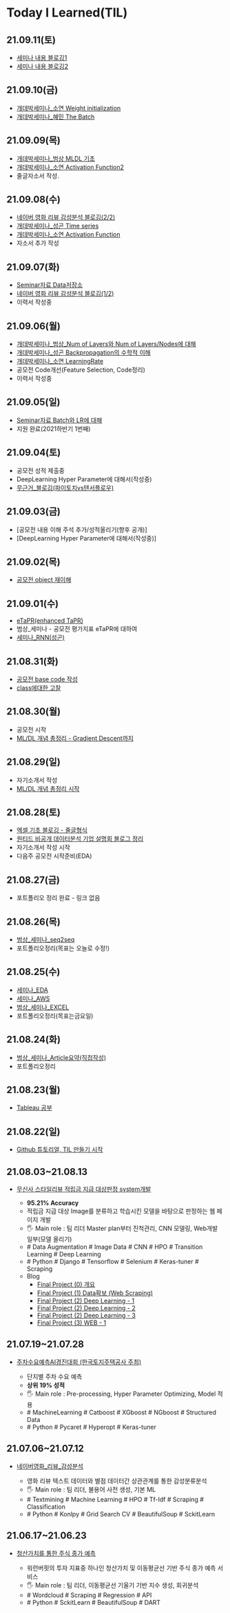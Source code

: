 # Today I Learned(TIL)
## 21.09.11(토)
- [세미나 내용 블로깅1](https://aeda.tistory.com/19)
- [세미나 내용 블로깅2](https://aeda.tistory.com/18)

## 21.09.10(금)
- [개데박세미나_소연 Weight initialization](https://github.com/blackpearl-09/TIL/blob/main/Weight_initialization_1.ipynb)
- [개데박세미나_혜민 The Batch](https://github.com/tkasod2/TIL/blob/main/etc/interview.md)

## 21.09.09(목)
- [개데박세미나_범상 MLDL 기초](https://github.com/tkasod2/TIL/blob/main/Theory/MLDL.md)
- [개데박세미나_소연 Activation Function2](https://github.com/blackpearl-09/TIL/blob/main/Activation_Function_2.ipynb)
- 줄글자소서 작성.

## 21.09.08(수)
- [네이버 영화 리뷰 감성분석 블로깅(2/2)](https://aeda.tistory.com/17)
- [개데박세미나_성곤 Time series](https://github.com/jmsmg/TIL/blob/main/DeepLearning/데이터별%20분석방법/Time_Series_data.md)
- [개데박세미나_소연 Activation Function](https://github.com/blackpearl-09/TIL/blob/main/Activation_Function_2.ipynb)
- 자소서 추가 작성

## 21.09.07(화)
- [Seminar자료 Data저장소](https://github.com/tkasod2/TIL/blob/main/Theory/Seminar.md)
- [네이버 영화 리뷰 감성분석 블로깅(1/2)](https://aeda.tistory.com/16)
- 이력서 작성중

## 21.09.06(월)
- [개데박세미나_범상_Num of Layers와 Num of Layers/Nodes에 대해](https://github.com/tkasod2/TIL/blob/main/Theory/Seminar.md)
- [개데박세미나_성곤 Backpropagation의 수학적 이해](https://github.com/jmsmg/TIL/blob/main/%EA%B8%B0%EC%B4%88%EC%88%98%ED%95%99/mathmatics.md)
- [개데박세미나_소연 LearningRate](https://github.com/blackpearl-09/TIL/blob/main/딥러닝_학습향상을_위한_고려사항1_Learning_Rate.ipynb)
- 공모전 Code개선(Feature Selection, Code정리)
- 이력서 작성중

## 21.09.05(일)
- [Seminar자료 Batch와 LR에 대해](https://github.com/tkasod2/TIL/blob/main/Theory/Seminar.md)
- 지원 완료(2021하반기 1번째)

## 21.09.04(토)
- 공모전 성적 제출중
- DeepLearning Hyper Parameter에 대해서(작성중)
- [무근거_블로깅(파이토치vs텐서플로우)](https://aeda.tistory.com/15)

## 21.09.03(금)
- [공모전 내용 이해 주석 추가/성적올리기(향후 공개)]
- [DeepLearning Hyper Parameter에 대해서(작성중)]

## 21.09.02(목)
- [공모전 object 재이해](https://github.com/tkasod2/TIL/tree/main/HAI_contest)

## 21.09.01(수)
- [eTaPR(enhanced TaPR)](https://github.com/tkasod2/TIL/blob/main/HAI_contest/overview.md)
- 범상_세미나 - 공모전 평가지표 eTaPR에 대하여
- [세미나_RNN(성곤)](https://github.com/jmsmg/TIL/blob/main/DeepLearning/RNN.md)


## 21.08.31(화)
- [공모전 base code 작성](https://github.com/tkasod2/TIL/tree/main/HAI_contest)
- [class에대한 고찰](https://aeda.tistory.com/14)

## 21.08.30(월)
- 공모전 시작
- [ML/DL 개념 총정리 - Gradient Descent까지](https://github.com/tkasod2/TIL/blob/main/Theory/Theory.md)

## 21.08.29(일)
- 자기소개서 작성
- [ML/DL 개념 총정리 시작](https://github.com/tkasod2/TIL/blob/main/Theory/Theory.md)

## 21.08.28(토)
- [엑셀 기초 블로깅 - 줄글형식](https://aeda.tistory.com/13)
- [원티드 비공개 데이터분석 기업 설명회 블로그 정리](https://aeda.tistory.com/11)
- 자기소개서 작성 시작
- 다음주 공모전 시작준비(EDA)

## 21.08.27(금)
- 포트폴리오 정리 완료 - 링크 없음

## 21.08.26(목)
- [범상_세미나_seq2seq](https://github.com/tkasod2/TIL/blob/main/Article/Summary.md)
- 포트폴리오정리(목표는 오늘로 수정!)

## 21.08.25(수)
- [세미나_EDA](http://www.dodomira.com/2016/10/20/how_to_eda/)
- [세미나_AWS](https://github.com/jmsmg/TIL/blob/main/AWS/AWS1-Cloud_Computing.md)
- [범상_세미나_EXCEL](https://github.com/tkasod2/TIL/blob/main/etc/excel.md)
- 포트폴리오정리(목표는금요일)

## 21.08.24(화)

- [범상_세미나_Article요약(직접작성)](https://github.com/tkasod2/TIL/blob/main/Article/Summary.md)
- 포트폴리오정리





## 21.08.23(월)
- [Tableau 공부](https://github.com/tkasod2/TIL/blob/main/Tableau/basic.md)

## 21.08.22(일)
- [Github 튜토리얼, TIL 만들기 시작](https://aeda.tistory.com/8)

## 21.08.03~21.08.13
- [무신사 스타일리뷰 적립금 지급 대상판정 system개발](https://github.com/tkasod2/TIL/blob/main/Final_prj/Team2_Finalprj_%EB%AC%B4%EC%8B%A0%EC%9D%BC_%ED%95%B4.ipynb)

    - **95.21% Accuracy**
    - 적립금 지급 대상 Image를 분류하고 학습시킨 모델을 바탕으로 판정하는 웹 페이지 개발
    - 🖐 Main role : 팀 리더 Master plan부터 진척관리, CNN 모델링, Web개발 일부(모델 올리기)
    - \# Data Augmentation # Image Data # CNN # HPO # Transition Learning # Deep Learning
    - \# Python # Django # Tensorflow # Selenium # Keras-tuner # Scraping
    - Blog
        - [Final Project (0) 개요](https://aeda.tistory.com/2)
        - [Final Project (1) Data확보 (Web Scraping)](https://aeda.tistory.com/3)
        - [Final Project (2) Deep Learning - 1](https://aeda.tistory.com/4)
        - [Final Project (2) Deep Learning - 2](https://aeda.tistory.com/5)
        - [Final Project (2) Deep Learning - 3](https://aeda.tistory.com/6)
        - [Final Project (3) WEB - 1](https://aeda.tistory.com/7)


## 21.07.19~21.07.28
- [주차수요예측AI경진대회 (한국토지주택공사 주최)](https://github.com/tkasod2/TIL/blob/main/Semi3_SH/주차수요예측AI경진대회.ipynb)

    - 단지별 주차 수요 예측
    - **상위 19% 성적**
    - 🖐 Main role : Pre-processing, Hyper Parameter Optimizing, Model 적용
    - \# MachineLearning # Catboost # XGboost # NGboost # Structured Data
    - \# Python # Pycaret # Hyperopt # Keras-tuner


## 21.07.06~21.07.12
- [네이버영화_리뷰_감성분석](https://github.com/tkasod2/TIL/blob/main/Mid_prj/네이버영화_리뷰_감성분석.ipynb)

    - 영화 리뷰 텍스트 데이터와 별점 데이터간 상관관계를 통한 감성분류분석
    - 🖐 Main role : 팀 리더, 불용어 사전 생성, 기본 ML
    - \# Textmining # Machine Learning # HPO # Tf-Idf # Scraping # Classification
    - \# Python # Konlpy # Grid Search CV # BeautifulSoup # SckitLearn


## 21.06.17~21.06.23
- [청산가치를 통한 주식 종가 예측](https://github.com/tkasod2/TIL/tree/main/Semi1_Warren_Buffett)

    - 워런버핏의 투자 지표중 하나인 청산가치 및 이동평균선 기반 주식 종가 예측 서비스
    - 🖐 Main role : 팀 리더, 이동평균선 기울기 기반 지수 생성, 회귀분석
    - \# Wordcloud # Scraping # Regression # API
    - \# Python # SckitLearn # BeautifulSoup # DART
